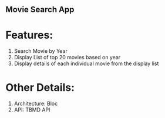 ## Movie Search App

# Features:
 1. Search Movie by Year
 2. Display List of top 20 movies based on year
 3. Display details of each individual movie from the display list

# Other Details:
 1. Architecture: Bloc
 2. API: TBMD API


